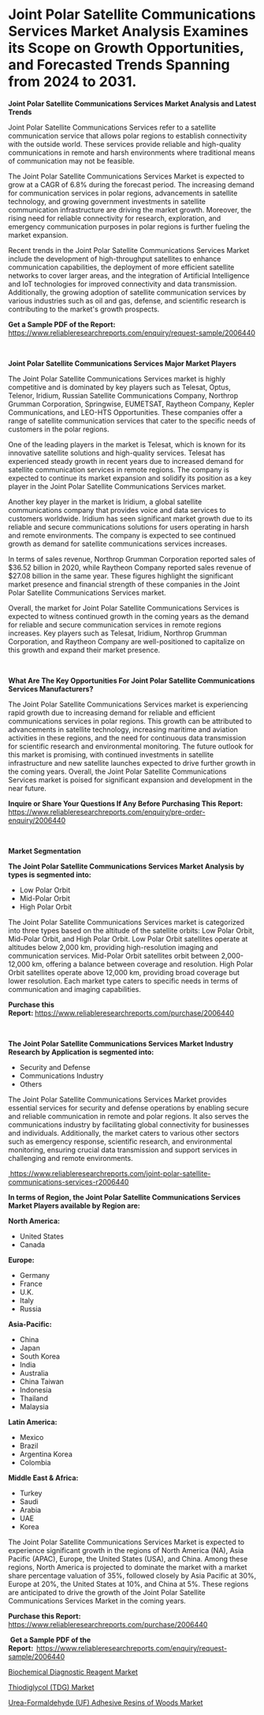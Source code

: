 <p><h1>Joint Polar Satellite Communications Services Market Analysis Examines its Scope on Growth Opportunities, and Forecasted Trends Spanning from 2024 to 2031.</h1></p><p><strong>Joint Polar Satellite Communications Services Market Analysis and Latest Trends</strong></p>
<p><p>Joint Polar Satellite Communications Services refer to a satellite communication service that allows polar regions to establish connectivity with the outside world. These services provide reliable and high-quality communications in remote and harsh environments where traditional means of communication may not be feasible.</p><p>The Joint Polar Satellite Communications Services Market is expected to grow at a CAGR of 6.8% during the forecast period. The increasing demand for communication services in polar regions, advancements in satellite technology, and growing government investments in satellite communication infrastructure are driving the market growth. Moreover, the rising need for reliable connectivity for research, exploration, and emergency communication purposes in polar regions is further fueling the market expansion.</p><p>Recent trends in the Joint Polar Satellite Communications Services Market include the development of high-throughput satellites to enhance communication capabilities, the deployment of more efficient satellite networks to cover larger areas, and the integration of Artificial Intelligence and IoT technologies for improved connectivity and data transmission. Additionally, the growing adoption of satellite communication services by various industries such as oil and gas, defense, and scientific research is contributing to the market's growth prospects.</p></p>
<p><strong>Get a Sample PDF of the Report:&nbsp;</strong> <a href="https://www.reliableresearchreports.com/enquiry/request-sample/2006440">https://www.reliableresearchreports.com/enquiry/request-sample/2006440</a></p>
<p>&nbsp;</p>
<p><strong>Joint Polar Satellite Communications Services Major Market Players</strong></p>
<p><p>The Joint Polar Satellite Communications Services market is highly competitive and is dominated by key players such as Telesat, Optus, Telenor, Iridium, Russian Satellite Communications Company, Northrop Grumman Corporation, Springwise, EUMETSAT, Raytheon Company, Kepler Communications, and LEO-HTS Opportunities. These companies offer a range of satellite communication services that cater to the specific needs of customers in the polar regions.</p><p>One of the leading players in the market is Telesat, which is known for its innovative satellite solutions and high-quality services. Telesat has experienced steady growth in recent years due to increased demand for satellite communication services in remote regions. The company is expected to continue its market expansion and solidify its position as a key player in the Joint Polar Satellite Communications Services market.</p><p>Another key player in the market is Iridium, a global satellite communications company that provides voice and data services to customers worldwide. Iridium has seen significant market growth due to its reliable and secure communications solutions for users operating in harsh and remote environments. The company is expected to see continued growth as demand for satellite communications services increases.</p><p>In terms of sales revenue, Northrop Grumman Corporation reported sales of $36.52 billion in 2020, while Raytheon Company reported sales revenue of $27.08 billion in the same year. These figures highlight the significant market presence and financial strength of these companies in the Joint Polar Satellite Communications Services market.</p><p>Overall, the market for Joint Polar Satellite Communications Services is expected to witness continued growth in the coming years as the demand for reliable and secure communication services in remote regions increases. Key players such as Telesat, Iridium, Northrop Grumman Corporation, and Raytheon Company are well-positioned to capitalize on this growth and expand their market presence.</p></p>
<p>&nbsp;</p>
<p><strong>What Are The Key Opportunities For Joint Polar Satellite Communications Services Manufacturers?</strong></p>
<p><p>The Joint Polar Satellite Communications Services market is experiencing rapid growth due to increasing demand for reliable and efficient communications services in polar regions. This growth can be attributed to advancements in satellite technology, increasing maritime and aviation activities in these regions, and the need for continuous data transmission for scientific research and environmental monitoring. The future outlook for this market is promising, with continued investments in satellite infrastructure and new satellite launches expected to drive further growth in the coming years. Overall, the Joint Polar Satellite Communications Services market is poised for significant expansion and development in the near future.</p></p>
<p><strong>Inquire or Share Your Questions If Any Before Purchasing This Report:</strong> <a href="https://www.reliableresearchreports.com/enquiry/pre-order-enquiry/2006440">https://www.reliableresearchreports.com/enquiry/pre-order-enquiry/2006440</a></p>
<p>&nbsp;</p>
<p><strong>Market Segmentation</strong></p>
<p><strong>The Joint Polar Satellite Communications Services Market Analysis by types is segmented into:</strong></p>
<p><ul><li>Low Polar Orbit</li><li>Mid-Polar Orbit</li><li>High Polar Orbit</li></ul></p>
<p><p>The Joint Polar Satellite Communications Services market is categorized into three types based on the altitude of the satellite orbits: Low Polar Orbit, Mid-Polar Orbit, and High Polar Orbit. Low Polar Orbit satellites operate at altitudes below 2,000 km, providing high-resolution imaging and communication services. Mid-Polar Orbit satellites orbit between 2,000-12,000 km, offering a balance between coverage and resolution. High Polar Orbit satellites operate above 12,000 km, providing broad coverage but lower resolution. Each market type caters to specific needs in terms of communication and imaging capabilities.</p></p>
<p><strong>Purchase this Report:&nbsp;</strong><a href="https://www.reliableresearchreports.com/purchase/2006440">https://www.reliableresearchreports.com/purchase/2006440</a></p>
<p>&nbsp;</p>
<p><strong>The Joint Polar Satellite Communications Services Market Industry Research by Application is segmented into:</strong></p>
<p><ul><li>Security and Defense</li><li>Communications Industry</li><li>Others</li></ul></p>
<p><p>The Joint Polar Satellite Communications Services Market provides essential services for security and defense operations by enabling secure and reliable communication in remote and polar regions. It also serves the communications industry by facilitating global connectivity for businesses and individuals. Additionally, the market caters to various other sectors such as emergency response, scientific research, and environmental monitoring, ensuring crucial data transmission and support services in challenging and remote environments.</p></p>
<p><a href="https://www.reliableresearchreports.com/joint-polar-satellite-communications-services-r2006440">&nbsp;https://www.reliableresearchreports.com/joint-polar-satellite-communications-services-r2006440</a></p>
<p><strong>In terms of Region, the Joint Polar Satellite Communications Services Market Players available by Region are:</strong></p>
<p>
    <p> <strong> North America: </strong>
        <ul>
            <li>United States</li>
            <li>Canada</li>
        </ul>
        </p> 
    <p> <strong> Europe: </strong>
        <ul>
            <li>Germany</li>
            <li>France</li>
            <li>U.K.</li>
            <li>Italy</li>
            <li>Russia</li>
        </ul>
        </p> 
    <p> <strong> Asia-Pacific: </strong>
        <ul>
            <li>China</li>
            <li>Japan</li>
            <li>South Korea</li>
            <li>India</li>
            <li>Australia</li>
            <li>China Taiwan</li>
            <li>Indonesia</li>
            <li>Thailand</li>
            <li>Malaysia</li>
        </ul>
        </p> 
    <p> <strong> Latin America: </strong>
        <ul>
            <li>Mexico</li>
            <li>Brazil</li>
            <li>Argentina Korea</li>
            <li>Colombia</li>
        </ul>
        </p> 
    <p> <strong> Middle East & Africa: </strong>
        <ul>
            <li>Turkey</li>
            <li>Saudi</li>
            <li>Arabia</li>
            <li>UAE</li>
            <li>Korea</li>
        </ul>
    </p>
    </p>
<p><p>The Joint Polar Satellite Communications Services Market is expected to experience significant growth in the regions of North America (NA), Asia Pacific (APAC), Europe, the United States (USA), and China. Among these regions, North America is projected to dominate the market with a market share percentage valuation of 35%, followed closely by Asia Pacific at 30%, Europe at 20%, the United States at 10%, and China at 5%. These regions are anticipated to drive the growth of the Joint Polar Satellite Communications Services Market in the coming years.</p></p>
<p><strong>Purchase this Report: </strong><a href="https://www.reliableresearchreports.com/purchase/2006440">https://www.reliableresearchreports.com/purchase/2006440</a></p>
<p>&nbsp;<strong>Get a Sample PDF of the Report:&nbsp;&nbsp;</strong><a href="https://www.reliableresearchreports.com/enquiry/request-sample/2006440">https://www.reliableresearchreports.com/enquiry/request-sample/2006440</a></p>
<p><strong></strong></p>
<p><p><a href="https://www.linkedin.com/pulse/biochemical-diagnostic-reagent-market-size-evaluating-its-trends-tvvkf?trackingId=H6gscp9E4O7qztL04eZf0g%3D%3D">Biochemical Diagnostic Reagent Market</a></p><p><a href="https://www.linkedin.com/pulse/insights-thiodiglycol-tdg-market-size-analysing-share-trends-lelgf?trackingId=90PUGFEDG38TGNFsE1b5Rw%3D%3D">Thiodiglycol (TDG) Market</a></p><p><a href="https://www.linkedin.com/pulse/urea-formaldehyde-uf-adhesive-resins-woods-market-challenges-a4wwf?trackingId=qyybi8eut04EIGxM4o9hbw%3D%3D">Urea-Formaldehyde (UF) Adhesive Resins of Woods Market</a></p></p>